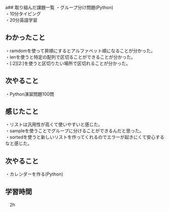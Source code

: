 a## 取り組んだ課題一覧
・グループ分け問題(Python)
<br>・10分タイピング
<br>・20分英語学習


## わかったこと
・ramdomを使って昇順にするとアルファベット順になることが分かった。
<br>・lenを使うと特定の配列で区切ることができることが分かった。
<br>・[:2][2:]を使うと区切りたい場所で区切れることが分かった。
## 次やること
・Python演習問題100問

## 感じたこと
・リストは汎用性が高くて使いやすいと感じた。
<br>・sampleを使うことでグループに分けることができるんだと思った。
<br>・sortedを使うと新しいリストを作ってくれるのでエラーが起きにくて安心するなと感じた。

## 次やること
・カレンダーを作る(Python)

## 学習時間
　2h
